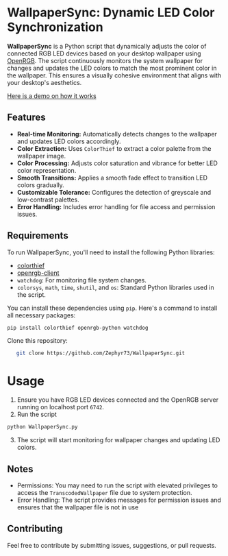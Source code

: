 # WallpaperSync: Dynamic LED Color Synchronization

**WallpaperSync** is a Python script that dynamically adjusts the color of connected RGB LED devices based on your desktop wallpaper using [OpenRGB](https://openrgb.org/). The script continuously monitors the system wallpaper for changes and updates the LED colors to match the most prominent color in the wallpaper. This ensures a visually cohesive environment that aligns with your desktop's aesthetics.

[Here is a demo on how it works](https://www.reddit.com/r/pcmasterrace/comments/1edjz55/made_this_script_that_changes_rgb_color_depending/)
## Features

- **Real-time Monitoring:** Automatically detects changes to the wallpaper and updates LED colors accordingly.
- **Color Extraction:** Uses `ColorThief` to extract a color palette from the wallpaper image.
- **Color Processing:** Adjusts color saturation and vibrance for better LED color representation.
- **Smooth Transitions:** Applies a smooth fade effect to transition LED colors gradually.
- **Customizable Tolerance:** Configures the detection of greyscale and low-contrast palettes.
- **Error Handling:** Includes error handling for file access and permission issues.

## Requirements

To run WallpaperSync, you'll need to install the following Python libraries:

- [colorthief](https://github.com/fengsp/color-thief-py)
- [openrgb-client](https://github.com/jath03/openrgb-python)
- `watchdog`: For monitoring file system changes.
- `colorsys`, `math`, `time`, `shutil`, and `os`: Standard Python libraries used in the script.

You can install these dependencies using `pip`. Here's a command to install all necessary packages:

```sh
pip install colorthief openrgb-python watchdog
```

Clone this repository:
```bash
   git clone https://github.com/Zephyr73/WallpaperSync.git
```
# Usage

1. Ensure you have RGB LED devices connected and the OpenRGB server running on localhost port `6742`.
2. Run the script
```sh
python WallpaperSync.py
```
3. The script will start monitoring for wallpaper changes and updating LED colors.

## Notes
- Permissions: You may need to run the script with elevated privileges to access the `TranscodedWallpaper` file due to system protection.
- Error Handling: The script provides messages for permission issues and ensures that the wallpaper file is not in use

## Contributing
Feel free to contribute by submitting issues, suggestions, or pull requests.
